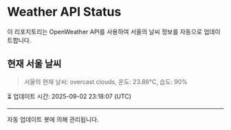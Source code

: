 
# Weather API Status

이 리포지토리는 OpenWeather API를 사용하여 서울의 날씨 정보를 자동으로 업데이트합니다.

## 현재 서울 날씨
> 서울의 현재 날씨: overcast clouds, 온도: 23.86°C, 습도: 90%

⏳ 업데이트 시간: 2025-09-02 23:18:07 (UTC)

---
자동 업데이트 봇에 의해 관리됩니다.
